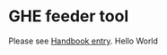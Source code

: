 # GHE feeder tool

Please see [Handbook entry](https://about.sourcegraph.com/handbook/engineering/distribution/tools/ghe_feeder).
Hello World
